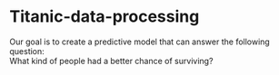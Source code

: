 # Titanic-data-processing
Our goal is to create a predictive model that can answer the following question:  
What kind of people had a better chance of surviving?
